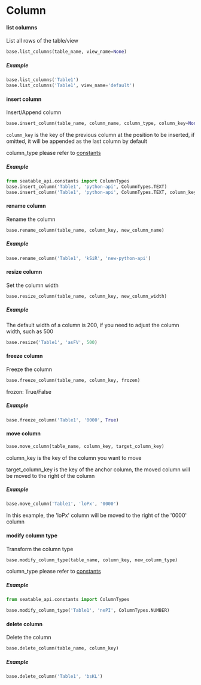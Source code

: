 # Column

#### list columns

List all rows of the table/view

```python
base.list_columns(table_name, view_name=None)
```

##### Example

```python
base.list_columns('Table1')
base.list_columns('Table1', view_name='default')
```

#### insert column

Insert/Append column

```python
base.insert_column(table_name, column_name, column_type, column_key=None)
```

`column_key` is the key of the previous column at the position to be inserted, if omitted, it will be appended as the last column by default

column_type please refer to [constants](constants.md)

##### Example

```python
from seatable_api.constants import ColumnTypes
base.insert_column('Table1', 'python-api', ColumnTypes.TEXT)
base.insert_column('Table1', 'python-api', ColumnTypes.TEXT, column_key=ColumnTypes.TEXT)
```

#### rename column

Rename the column

```python
base.rename_column(table_name, column_key, new_column_name)
```

##### Example

```python
base.rename_column('Table1', 'kSiR', 'new-python-api')
```

#### resize column

Set the column width

```python
base.resize_column(table_name, column_key, new_column_width)
```

##### Example

The default width of a column is 200, if you need to adjust the column width, such as 500

```python
base.resize('Table1', 'asFV', 500)
```

#### freeze column

Freeze the column

```python
base.freeze_column(table_name, column_key, frozen)
```

frozon: True/False

##### Example

```python
base.freeze_column('Table1', '0000', True)
```

#### move column

```python
base.move_column(table_name, column_key, target_column_key)
```

column_key is the key of the column you want to move

target_column_key is the key of the anchor column, the moved column will be moved to the right of the column

##### Example

```python
base.move_column('Table1', 'loPx', '0000')
```

In this example, the 'loPx' column will be moved to the right of the '0000' column

#### modify column type

Transform the column type

```python
base.modify_column_type(table_name, column_key, new_column_type)
```

column_type please refer to [constants](constants.md)

##### Example

```python
from seatable_api.constants import ColumnTypes

base.modify_column_type('Table1', 'nePI', ColumnTypes.NUMBER)
```

#### delete column

Delete the column

```python
base.delete_column(table_name, column_key)
```

##### Example

```python
base.delete_column('Table1', 'bsKL')
```

